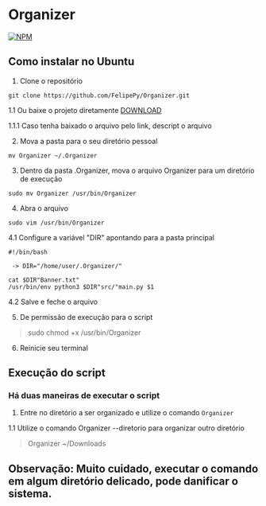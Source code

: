 #	Organizer
[![NPM](https://img.shields.io/github/license/FelipePy/Organizer)](https://github.com/FelipePy/Organizer/blob/master/LICENSE)

## Como instalar no Ubuntu
1. Clone o repositório
```
git clone https://github.com/FelipePy/Organizer.git
```
1.1 Ou baixe o projeto diretamente
[DOWNLOAD](https://github.com/FelipePy/Organizer.git)

1.1.1 Caso tenha baixado o arquivo pelo link, descript o arquivo

2. Mova a pasta para o seu diretório pessoal

```
mv Organizer ~/.Organizer
```

3. Dentro da pasta .Organizer, mova o arquivo Organizer para um diretório de execução
```
sudo mv Organizer /usr/bin/Organizer
```

4. Abra o arquivo
```
sudo vim /usr/bin/Organizer
```

4.1 Configure a variável "DIR" apontando para a pasta principal
```
#!/bin/bash

 -> DIR="/home/user/.Organizer/"

cat $DIR"Banner.txt"
/usr/bin/env python3 $DIR"src/"main.py $1
```
4.2 Salve e feche o arquivo

5. De permissão de execução para o script
> sudo chmod +x /usr/bin/Organizer

6. Reinicie seu terminal

## Execução do script
### Há duas maneiras de executar o script

1. Entre no diretório a ser organizado e utilize o comando ```Organizer```

1.1 Utilize o comando Organizer --diretorio para organizar outro diretório
> Organizer ~/Downloads

## Observação: Muito cuidado, executar o comando em algum diretório delicado, pode danificar o sistema.
